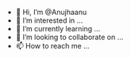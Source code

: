 - 👋 Hi, I’m @Anujhaanu
- 👀 I’m interested in ...
- 🌱 I’m currently learning ...
- 💞️ I’m looking to collaborate on ...
- 📫 How to reach me ...

<!---
Anujhaanu/Anujhaanu is a ✨ special ✨ repository because its `README.md` (this file) appears on your GitHub profile.
You can click the Preview link to take a look at your changes.
--->
